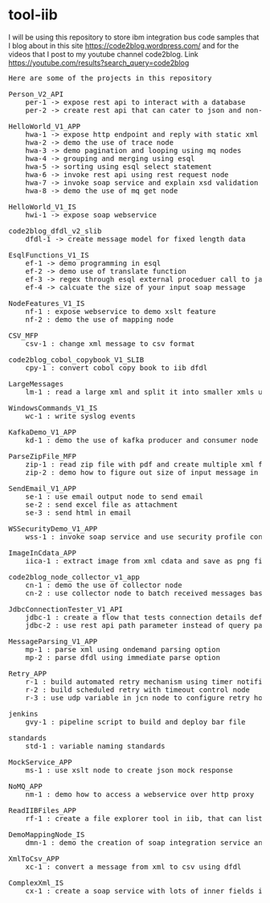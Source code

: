 # tool-iib
I will be using this repository to store ibm integration bus code samples that I blog about in this site https://code2blog.wordpress.com/ and for the videos that I post to my youtube channel code2blog. Link https://youtube.com/results?search_query=code2blog 

<pre>
Here are some of the projects in this repository

Person_V2_API
	per-1 -> expose rest api to interact with a database
	per-2 -> create rest api that can cater to json and non-json data
	
HelloWorld_V1_APP
	hwa-1 -> expose http endpoint and reply with static xml message of hello-user-from-iib
	hwa-2 -> demo the use of trace node
	hwa-3 -> demo pagination and looping using mq nodes
	hwa-4 -> grouping and merging using esql
	hwa-5 -> sorting using esql select statement
	hwa-6 -> invoke rest api using rest request node
	hwa-7 -> invoke soap service and explain xsd validation options such as exception and exception list
	hwa-8 -> demo the use of mq get node
	
HelloWorld_V1_IS
	hwi-1 -> expose soap webservice
	
code2blog_dfdl_v2_slib
	dfdl-1 -> create message model for fixed length data
	
EsqlFunctions_V1_IS
	ef-1 -> demo programming in esql
	ef-2 -> demo use of translate function
	ef-3 -> regex through esql external proceduer call to java
	ef-4 -> calcuate the size of your input soap message
	
NodeFeatures_V1_IS
	nf-1 : expose webservice to demo xslt feature
	nf-2 : demo the use of mapping node
	
CSV_MFP
	csv-1 : change xml message to csv format

code2blog_cobol_copybook_V1_SLIB
	cpy-1 : convert cobol copy book to iib dfdl
	
LargeMessages
	lm-1 : read a large xml and split it into smaller xmls using jcn

WindowsCommands_V1_IS
	wc-1 : write syslog events

KafkaDemo_V1_APP
	kd-1 : demo the use of kafka producer and consumer node

ParseZipFile_MFP
	zip-1 : read zip file with pdf and create multiple xml files.
	zip-2 : demo how to figure out size of input message in java compute node
	
SendEmail_V1_APP
	se-1 : use email output node to send email
	se-2 : send excel file as attachment
	se-3 : send html in email
	
WSSecurityDemo_V1_APP
	wss-1 : invoke soap service and use security profile config servie to load credentials into soap header

ImageInCdata_APP
	iica-1 : extract image from xml cdata and save as png file

code2blog_node_collector_v1_app
	cn-1 : demo the use of collector node
	cn-2 : use collector node to batch received messages based on a trigger/control message
	
JdbcConnectionTester_V1_API
	jdbc-1 : create a flow that tests connection details defined in jdbc config service
	jdbc-2 : use rest api path parameter instead of query parameter
	
MessageParsing_V1_APP
	mp-1 : parse xml using ondemand parsing option
	mp-2 : parse dfdl using immediate parse option
	
Retry_APP
	r-1 : build automated retry mechanism using timer notification node
	r-2 : build scheduled retry with timeout control node 
	r-3 : use udp variable in jcn node to configure retry hour 
	
jenkins
	gvy-1 : pipeline script to build and deploy bar file

standards
	std-1 : variable naming standards

MockService_APP
	ms-1 : use xslt node to create json mock response

NoMQ_APP
	nm-1 : demo how to access a webservice over http proxy

ReadIIBFiles_APP
	rf-1 : create a file explorer tool in iib, that can list folder contents and export directories as zip files

DemoMappingNode_IS
	dmn-1 : demo the creation of soap integration service and how to use automapping feature of iib

XmlToCsv_APP
	xc-1 : convert a message from xml to csv using dfdl
	
ComplexXml_IS
	cx-1 : create a soap service with lots of inner fields in xml
	
</pre>

